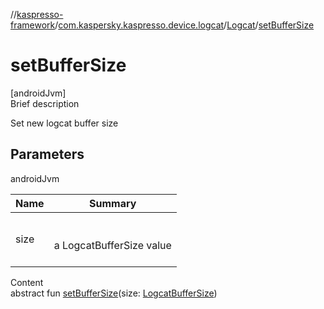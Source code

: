//[kaspresso-framework](../../index.md)/[com.kaspersky.kaspresso.device.logcat](../index.md)/[Logcat](index.md)/[setBufferSize](set-buffer-size.md)



# setBufferSize  
[androidJvm]  
Brief description  


Set new logcat buffer size



## Parameters  
  
androidJvm  
  
|  Name|  Summary| 
|---|---|
| size| <br><br>a LogcatBufferSize value<br><br>
  
  
Content  
abstract fun [setBufferSize](set-buffer-size.md)(size: [LogcatBufferSize](../-logcat-buffer-size/index.md))  



